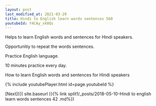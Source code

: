 ```yaml
---
layout: post
last_modified_at: 2021-03-29
title: Hindi to English learn words sentences 560 
youtubeId: Y4CAy_xk0Qs
---
```

 
 
Helps to learn English words and sentences for Hindi speakers.

Opportunitiy to repeat the words sentences. 

Practice English language. 
 
10 minutes practice every day. 
 
How to learn English words and sentences for Hindi speakers 
 
{% include youtubePlayer.html id=page.youtubeId %}
 
 
[Next]({{ site.baseurl }}{% link  split1/_posts/2018-05-10-Hindi to english learn words sentences 42 .md%})
 
